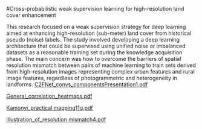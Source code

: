 #Cross-probabilistic weak supervision learning for high-resolution land cover enhancement

This research focused on a weak supervision strategy for deep learning aimed at enhancing high-resolution (sub-meter) land cover from historical pseudo (noise) labels. The study involved developing a deep learning architecture that could be supervised
using unified noise or imbalanced datasets as a reasonable training set during the knowledge acquisition phase. The main concern was how to overcome the barriers of spatial resolution mismatch between pairs of
machine learning to train sets derived from high-resolution images representing complex urban features and rural image features, regardless of photogrammetric and heterogeneity in landforms.
[C2FNet_convs_componentsPresentation1.pdf](https://github.com/user-attachments/files/17370037/C2FNet_convs_componentsPresentation1.pdf)

[General_correlation_heatmaps.pdf](https://github.com/user-attachments/files/17370045/General_correlation_heatmaps.pdf)

[Kamonyi_practical mapping11g.pdf](https://github.com/user-attachments/files/17370076/Kamonyi_practical.mapping11g.pdf)

[Illustration_of_resolution mismatch4.pdf](https://github.com/user-attachments/files/17370077/Illustration_of_resolution.mismatch4.pdf)
